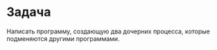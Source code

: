 # Задача

Написать программу, создающую два дочерних процесса, которые
подменяются другими программами.
